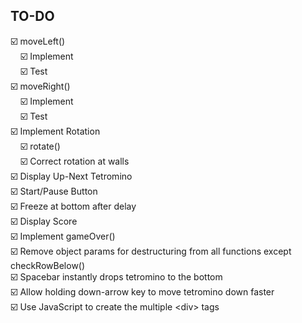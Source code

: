 ## TO-DO
:ballot_box_with_check: moveLeft()<br>
&nbsp;&nbsp;&nbsp;&nbsp;:ballot_box_with_check: Implement<br> 
&nbsp;&nbsp;&nbsp;&nbsp;:ballot_box_with_check: Test<br>
:ballot_box_with_check: moveRight()<br>
&nbsp;&nbsp;&nbsp;&nbsp;:ballot_box_with_check: Implement<br>
&nbsp;&nbsp;&nbsp;&nbsp;:ballot_box_with_check: Test<br>
:ballot_box_with_check: Implement Rotation<br>
&nbsp;&nbsp;&nbsp;&nbsp;:ballot_box_with_check: rotate()<br>
&nbsp;&nbsp;&nbsp;&nbsp;:ballot_box_with_check: Correct rotation at walls<br>
:ballot_box_with_check: Display Up-Next Tetromino<br>
:ballot_box_with_check: Start/Pause Button<br>
:ballot_box_with_check: Freeze at bottom after delay<br>
:ballot_box_with_check: Display Score<br>
:ballot_box_with_check: Implement gameOver()<br>
:ballot_box_with_check: Remove object params for destructuring from all functions except checkRowBelow()<br>
:ballot_box_with_check: Spacebar instantly drops tetromino to the bottom<br>
:ballot_box_with_check: Allow holding down-arrow key to move tetromino down faster<br>
:ballot_box_with_check: Use JavaScript to create the multiple \<div\> tags<br>
<br>